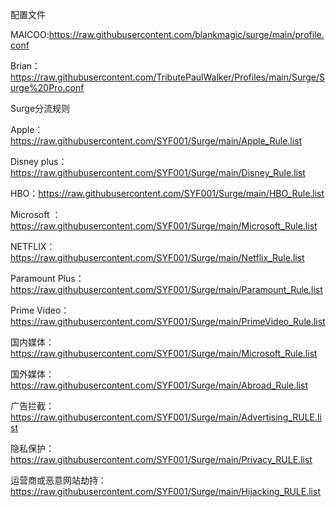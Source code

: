 配置文件

MAICOO:https://raw.githubusercontent.com/blankmagic/surge/main/profile.conf

Brian：https://raw.githubusercontent.com/TributePaulWalker/Profiles/main/Surge/Surge%20Pro.conf


Surge分流规则

Apple：https://raw.githubusercontent.com/SYF001/Surge/main/Apple_Rule.list

Disney plus：https://raw.githubusercontent.com/SYF001/Surge/main/Disney_Rule.list

HBO：https://raw.githubusercontent.com/SYF001/Surge/main/HBO_Rule.list

Microsoft ：https://raw.githubusercontent.com/SYF001/Surge/main/Microsoft_Rule.list

NETFLIX：https://raw.githubusercontent.com/SYF001/Surge/main/Netflix_Rule.list

Paramount Plus：https://raw.githubusercontent.com/SYF001/Surge/main/Paramount_Rule.list

Prime Video：https://raw.githubusercontent.com/SYF001/Surge/main/PrimeVideo_Rule.list

国内媒体：https://raw.githubusercontent.com/SYF001/Surge/main/Microsoft_Rule.list

国外媒体：https://raw.githubusercontent.com/SYF001/Surge/main/Abroad_Rule.list

广告拦截：https://raw.githubusercontent.com/SYF001/Surge/main/Advertising_RULE.list

隐私保护：https://raw.githubusercontent.com/SYF001/Surge/main/Privacy_RULE.list

运营商或恶意网站劫持：https://raw.githubusercontent.com/SYF001/Surge/main/Hijacking_RULE.list

